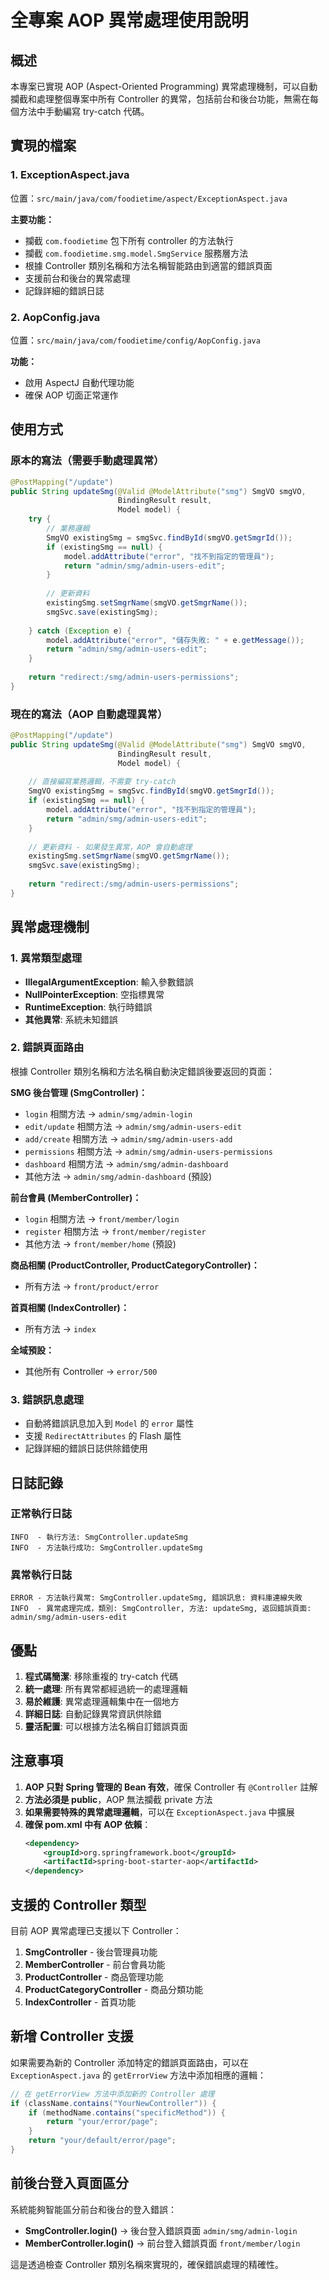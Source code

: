 # 全專案 AOP 異常處理使用說明

## 概述

本專案已實現 AOP (Aspect-Oriented Programming) 異常處理機制，可以自動攔截和處理整個專案中所有 Controller 的異常，包括前台和後台功能，無需在每個方法中手動編寫 try-catch 代碼。

## 實現的檔案

### 1. ExceptionAspect.java
位置：`src/main/java/com/foodietime/aspect/ExceptionAspect.java`

**主要功能：**
- 攔截 `com.foodietime` 包下所有 controller 的方法執行
- 攔截 `com.foodietime.smg.model.SmgService` 服務層方法
- 根據 Controller 類別名稱和方法名稱智能路由到適當的錯誤頁面
- 支援前台和後台的異常處理
- 記錄詳細的錯誤日誌

### 2. AopConfig.java
位置：`src/main/java/com/foodietime/config/AopConfig.java`

**功能：**
- 啟用 AspectJ 自動代理功能
- 確保 AOP 切面正常運作

## 使用方式

### 原本的寫法（需要手動處理異常）
```java
@PostMapping("/update")
public String updateSmg(@Valid @ModelAttribute("smg") SmgVO smgVO,
                        BindingResult result,
                        Model model) {
    try {
        // 業務邏輯
        SmgVO existingSmg = smgSvc.findById(smgVO.getSmgrId());
        if (existingSmg == null) {
            model.addAttribute("error", "找不到指定的管理員");
            return "admin/smg/admin-users-edit";
        }
        
        // 更新資料
        existingSmg.setSmgrName(smgVO.getSmgrName());
        smgSvc.save(existingSmg);
        
    } catch (Exception e) {
        model.addAttribute("error", "儲存失敗: " + e.getMessage());
        return "admin/smg/admin-users-edit";
    }
    
    return "redirect:/smg/admin-users-permissions";
}
```

### 現在的寫法（AOP 自動處理異常）
```java
@PostMapping("/update")
public String updateSmg(@Valid @ModelAttribute("smg") SmgVO smgVO,
                        BindingResult result,
                        Model model) {
    
    // 直接編寫業務邏輯，不需要 try-catch
    SmgVO existingSmg = smgSvc.findById(smgVO.getSmgrId());
    if (existingSmg == null) {
        model.addAttribute("error", "找不到指定的管理員");
        return "admin/smg/admin-users-edit";
    }
    
    // 更新資料 - 如果發生異常，AOP 會自動處理
    existingSmg.setSmgrName(smgVO.getSmgrName());
    smgSvc.save(existingSmg);
    
    return "redirect:/smg/admin-users-permissions";
}
```

## 異常處理機制

### 1. 異常類型處理
- **IllegalArgumentException**: 輸入參數錯誤
- **NullPointerException**: 空指標異常
- **RuntimeException**: 執行時錯誤
- **其他異常**: 系統未知錯誤

### 2. 錯誤頁面路由
根據 Controller 類別名稱和方法名稱自動決定錯誤後要返回的頁面：

**SMG 後台管理 (SmgController)：**
- `login` 相關方法 → `admin/smg/admin-login`
- `edit/update` 相關方法 → `admin/smg/admin-users-edit`
- `add/create` 相關方法 → `admin/smg/admin-users-add`
- `permissions` 相關方法 → `admin/smg/admin-users-permissions`
- `dashboard` 相關方法 → `admin/smg/admin-dashboard`
- 其他方法 → `admin/smg/admin-dashboard` (預設)

**前台會員 (MemberController)：**
- `login` 相關方法 → `front/member/login`
- `register` 相關方法 → `front/member/register`
- 其他方法 → `front/member/home` (預設)

**商品相關 (ProductController, ProductCategoryController)：**
- 所有方法 → `front/product/error`

**首頁相關 (IndexController)：**
- 所有方法 → `index`

**全域預設：**
- 其他所有 Controller → `error/500`

### 3. 錯誤訊息處理
- 自動將錯誤訊息加入到 `Model` 的 `error` 屬性
- 支援 `RedirectAttributes` 的 Flash 屬性
- 記錄詳細的錯誤日誌供除錯使用

## 日誌記錄

### 正常執行日誌
```
INFO  - 執行方法: SmgController.updateSmg
INFO  - 方法執行成功: SmgController.updateSmg
```

### 異常執行日誌
```
ERROR - 方法執行異常: SmgController.updateSmg, 錯誤訊息: 資料庫連線失敗
INFO  - 異常處理完成，類別: SmgController, 方法: updateSmg, 返回錯誤頁面: admin/smg/admin-users-edit
```

## 優點

1. **程式碼簡潔**: 移除重複的 try-catch 代碼
2. **統一處理**: 所有異常都經過統一的處理邏輯
3. **易於維護**: 異常處理邏輯集中在一個地方
4. **詳細日誌**: 自動記錄異常資訊供除錯
5. **靈活配置**: 可以根據方法名稱自訂錯誤頁面

## 注意事項

1. **AOP 只對 Spring 管理的 Bean 有效**，確保 Controller 有 `@Controller` 註解
2. **方法必須是 public**，AOP 無法攔截 private 方法
3. **如果需要特殊的異常處理邏輯**，可以在 `ExceptionAspect.java` 中擴展
4. **確保 pom.xml 中有 AOP 依賴**：
   ```xml
   <dependency>
       <groupId>org.springframework.boot</groupId>
       <artifactId>spring-boot-starter-aop</artifactId>
   </dependency>
   ```

## 支援的 Controller 類型

目前 AOP 異常處理已支援以下 Controller：

1. **SmgController** - 後台管理員功能
2. **MemberController** - 前台會員功能
3. **ProductController** - 商品管理功能
4. **ProductCategoryController** - 商品分類功能
5. **IndexController** - 首頁功能

## 新增 Controller 支援

如果需要為新的 Controller 添加特定的錯誤頁面路由，可以在 `ExceptionAspect.java` 的 `getErrorView` 方法中添加相應的邏輯：

```java
// 在 getErrorView 方法中添加新的 Controller 處理
if (className.contains("YourNewController")) {
    if (methodName.contains("specificMethod")) {
        return "your/error/page";
    }
    return "your/default/error/page";
}
```

## 前後台登入頁面區分

系統能夠智能區分前台和後台的登入錯誤：
- **SmgController.login()** → 後台登入錯誤頁面 `admin/smg/admin-login`
- **MemberController.login()** → 前台登入錯誤頁面 `front/member/login`

這是透過檢查 Controller 類別名稱來實現的，確保錯誤處理的精確性。